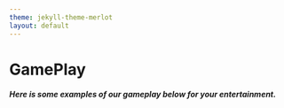 ```yaml
---
theme: jekyll-theme-merlot
layout: default
---
```

# GamePlay
  ##### Here is some examples of our gameplay below for your entertainment.
